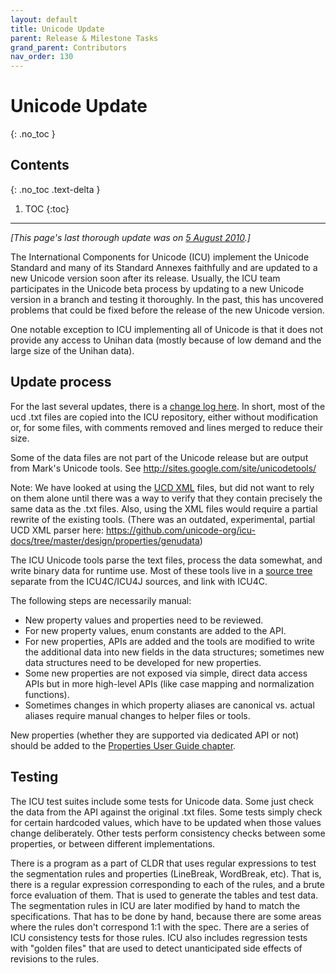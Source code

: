 ```yaml
---
layout: default
title: Unicode Update
parent: Release & Milestone Tasks
grand_parent: Contributors
nav_order: 130
---
```


<!--
© 2021 and later: Unicode, Inc. and others.
License & terms of use: http://www.unicode.org/copyright.html
-->

# Unicode Update
{: .no_toc }

## Contents
{: .no_toc .text-delta }

1. TOC
{:toc}

---

*[This page's last thorough update was on [5 August
2010](https://sites.google.com/site/icusite/system/app/pages/admin/revisions?wuid=wuid:gx:6c0edddbaea77d12).]*
<!-- TODO: move into release/tasks/ if that's where it belongs? Else update the nav info. -->

The International Components for Unicode (ICU) implement the Unicode Standard
and many of its Standard Annexes faithfully and are updated to a new Unicode
version soon after its release. Usually, the ICU team participates in the
Unicode beta process by updating to a new Unicode version in a branch and
testing it thoroughly. In the past, this has uncovered problems that could be
fixed before the release of the new Unicode version.

One notable exception to ICU implementing all of Unicode is that it does not
provide any access to Unihan data (mostly because of low demand and the large
size of the Unihan data).

## Update process

For the last several updates, there is a [change log
here](https://github.com/unicode-org/icu/blob/master/icu4c/source/data/unidata/changes.txt).
In short, most of the ucd .txt files are copied into the ICU repository, either
without modification or, for some files, with comments removed and lines merged
to reduce their size.

Some of the data files are not part of the Unicode release but are output from
Mark's Unicode tools. See <http://sites.google.com/site/unicodetools/>

Note: We have looked at using the [UCD
XML](http://www.unicode.org/ucd/#UCDinXML) files, but did not want to rely on
them alone until there was a way to verify that they contain precisely the same
data as the .txt files. Also, using the XML files would require a partial
rewrite of the existing tools. (There was an outdated, experimental, partial UCD
XML parser here:
<https://github.com/unicode-org/icu-docs/tree/master/design/properties/genudata>)

The ICU Unicode tools parse the text files, process the data somewhat, and write
binary data for runtime use. Most of these tools live in a [source
tree](https://github.com/unicode-org/icu/tree/master/tools/unicode) separate
from the ICU4C/ICU4J sources, and link with ICU4C.

The following steps are necessarily manual:

*   New property values and properties need to be reviewed.
*   For new property values, enum constants are added to the API.
*   For new properties, APIs are added and the tools are modified to write the
    additional data into new fields in the data structures; sometimes new data
    structures need to be developed for new properties.
*   Some new properties are not exposed via simple, direct data access APIs but
    in more high-level APIs (like case mapping and normalization functions).
*   Sometimes changes in which property aliases are canonical vs. actual aliases
    require manual changes to helper files or tools.

New properties (whether they are supported via dedicated API or not) should be
added to the [Properties User Guide
chapter](http://userguide.icu-project.org/strings/properties).

## Testing

The ICU test suites include some tests for Unicode data. Some just check the
data from the API against the original .txt files. Some tests simply check for
certain hardcoded values, which have to be updated when those values change
deliberately. Other tests perform consistency checks between some properties, or
between different implementations.

There is a program as a part of CLDR that uses regular expressions to test the
segmentation rules and properties (LineBreak, WordBreak, etc). That is, there is
a regular expression corresponding to each of the rules, and a brute force
evaluation of them. That is used to generate the tables and test data. The
segmentation rules in ICU are later modified by hand to match the
specifications. That has to be done by hand, because there are some areas where
the rules don't correspond 1:1 with the spec. There are a series of ICU
consistency tests for those rules. ICU also includes regression tests with
"golden files" that are used to detect unanticipated side effects of revisions
to the rules.
